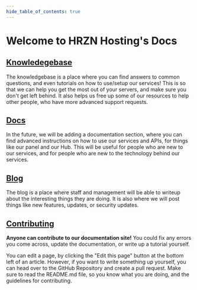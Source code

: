 ```yaml
--- 
hide_table_of_contents: true
---
```


# Welcome to HRZN Hosting's Docs

## [Knowledegebase](/knowledgebase/intro)

The knowledgebase is a place where you can find answers to common questions, and even tutorials on how to use/setup our services! This is so that we can help you get the most out of your servers, and make sure you don't get left behind. It also helps us free up some of our resources to help other people, who have more advanced support requests.

## [Docs](/docs/intro)

In the future, we will be adding a documentation section, where you can find advanced instructions on how to use our services and APIs, for things like our panel and our Hub. This will be useful for people who are new to our services, and for people who are new to the technology behind our services.

## [Blog](/blog)

The blog is a place where staff and management will be able to writeup about the interesting things they are doing. It is also where we will post things like new features, updates, or security updates.

## [Contributing](https://github.com/Horizon-Hosting/Documentation)

**Anyone can contribute to our documentation site!** You could fix any errors you come across, update the documentation, or write up a tutorial yourself.

You can edit a page, by clicking the "Edit this page" button at the bottom left of an article. However, if you want to write something up yourself, you can head over to the GitHub Repository and create a pull request. Make sure to read the README.md file, so you know what you are doing, and the guidelines for contributing.